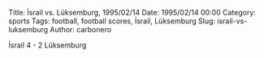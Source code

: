 Title: İsrail vs. Lüksemburg, 1995/02/14
Date: 1995/02/14 00:00
Category: sports
Tags: football, football scores, İsrail, Lüksemburg
Slug: israil-vs-luksemburg
Author: carbonero


İsrail 4 - 2 Lüksemburg
